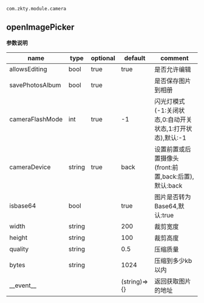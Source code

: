 
`
com.zkty.module.camera
`



## openImagePicker



	
**参数说明**

| name                        | type      | optional | default   | comment  |
| --------------------------- | --------- | -------- | --------- |--------- |
| allowsEditing | bool | true | true | 是否允许编辑 |
| savePhotosAlbum | bool | true |  | 是否保存图片到相册 |
| cameraFlashMode | int | true | -1 | 闪光灯模式(-1:关闭状态,0:自动开关状态,1:打开状态),默认:-1 |
| cameraDevice | string | true | back | 设置前置或后置摄像头(front:前置,back:后置),默认:back |
| isbase64 | bool |  | true | 图片是否转为Base64,默认:true |
| width | string |  | 200 | 裁剪宽度 |
| height | string |  | 100 | 裁剪高度 |
| quality | string |  | 0.5 | 压缩质量 |
| bytes | string |  | 1024 | 压缩到多少kb以内 |
| \_\_event\_\_ |  |  | (string)=>{} | 返回获取图片的地址 |

    